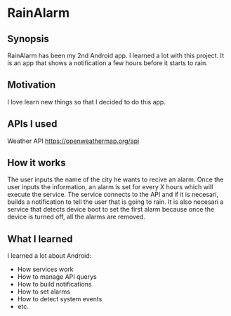 # RainAlarm

## Synopsis
RainAlarm has been my 2nd Android app. I learned a lot with this project.
It is an app that shows a notification a few hours before it starts to rain.

## Motivation
I love learn new things so that I decided  to do this app.  

## APIs I used
Weather API
https://openweathermap.org/api

## How it works
The user inputs the name of the city he wants to recive an alarm.
Once the user inputs the information, an alarm is set for every X hours which will execute the service.
The service connects to the API and if it is necesari, builds a notification to tell  the user that is going to rain.
It is also necesari a service that detects device boot to set the first alarm because once the device is turned off, all the alarms are removed.

## What I learned
I learned a lot about Android:
- How services work
- How to manage API querys
- How to build notifications
- How to set alarms
- How to detect system events
- etc.
